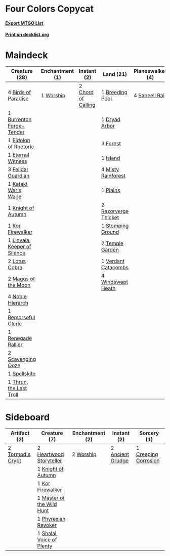 # Four Colors Copycat

#### [Export MTGO List](../collection/Four%20Colors%20Copycat/Four%20Colors%20Copycat.txt)
#### [Print on decklist.org](http://decklist.org/?deckmain=4%09Birds%20of%20Paradise%0A1%09Breeding%20Pool%0A1%09Burrenton%20Forge-Tender%0A2%09Chord%20of%20Calling%0A1%09Dryad%20Arbor%0A1%09Eidolon%20of%20Rhetoric%0A4%09Eldritch%20Evolution%0A1%09Eternal%20Witness%0A3%09Felidar%20Guardian%0A3%09Forest%0A1%09Island%0A1%09Kataki,%20War's%20Wage%0A1%09Knight%20of%20Autumn%0A1%09Kor%20Firewalker%0A1%09Linvala,%20Keeper%20of%20Silence%0A2%09Lotus%20Cobra%0A2%09Magus%20of%20the%20Moon%0A4%09Misty%20Rainforest%0A4%09Noble%20Hierarch%0A1%09Plains%0A2%09Razorverge%20Thicket%0A1%09Remorseful%20Cleric%0A1%09Renegade%20Rallier%0A4%09Saheeli%20Rai%0A2%09Scavenging%20Ooze%0A1%09Spellskite%0A1%09Stomping%20Ground%0A2%09Temple%20Garden%0A1%09Thrun,%20the%20Last%20Troll%0A1%09Verdant%20Catacombs%0A4%09Windswept%20Heath%0A1%09Worship&deckside=2%09Ancient%20Grudge%0A1%09Creeping%20Corrosion%0A2%09Heartwood%20Storyteller%0A1%09Knight%20of%20Autumn%0A1%09Kor%20Firewalker%0A1%09Master%20of%20the%20Wild%20Hunt%0A1%09Phyrexian%20Revoker%0A1%09Shalai,%20Voice%20of%20Plenty%0A2%09Tormod's%20Crypt%0A2%09Worship)
# Maindeck

|                                             Creature (28)                                             |                                  Enchantment (1)                                  |                                         Instant (2)                                         |                                           Land (21)                                           |                                    Planeswalker (4)                                    |                                          Sorcery (4)                                          |
|-------------------------------------------------------------------------------------------------------|-----------------------------------------------------------------------------------|---------------------------------------------------------------------------------------------|-----------------------------------------------------------------------------------------------|----------------------------------------------------------------------------------------|-----------------------------------------------------------------------------------------------|
|4 [Birds of Paradise](http://gatherer.wizards.com/Pages/Card/Details.aspx?multiverseid=129906)         |1 [Worship](http://gatherer.wizards.com/Pages/Card/Details.aspx?multiverseid=25553)|2 [Chord of Calling](http://gatherer.wizards.com/Pages/Card/Details.aspx?multiverseid=383209)|1 [Breeding Pool](http://gatherer.wizards.com/Pages/Card/Details.aspx?multiverseid=97088)      |4 [Saheeli Rai](http://gatherer.wizards.com/Pages/Card/Details.aspx?multiverseid=417759)|4 [Eldritch Evolution](http://gatherer.wizards.com/Pages/Card/Details.aspx?multiverseid=414456)|
|1 [Burrenton Forge-Tender](http://gatherer.wizards.com/Pages/Card/Details.aspx?multiverseid=438580)    |                                                                                   |                                                                                             |1 [Dryad Arbor](http://gatherer.wizards.com/Pages/Card/Details.aspx?multiverseid=136196)       |                                                                                        |                                                                                               |
|1 [Eidolon of Rhetoric](http://gatherer.wizards.com/Pages/Card/Details.aspx?multiverseid=380409)       |                                                                                   |                                                                                             |3 [Forest](http://gatherer.wizards.com/Pages/Card/Details.aspx?multiverseid=439860)            |                                                                                        |                                                                                               |
|1 [Eternal Witness](http://gatherer.wizards.com/Pages/Card/Details.aspx?multiverseid=51628)            |                                                                                   |                                                                                             |1 [Island](http://gatherer.wizards.com/Pages/Card/Details.aspx?multiverseid=439857)            |                                                                                        |                                                                                               |
|3 [Felidar Guardian](http://gatherer.wizards.com/Pages/Card/Details.aspx?multiverseid=423686)          |                                                                                   |                                                                                             |4 [Misty Rainforest](http://gatherer.wizards.com/Pages/Card/Details.aspx?multiverseid=405102)  |                                                                                        |                                                                                               |
|1 [Kataki, War's Wage](http://gatherer.wizards.com/Pages/Card/Details.aspx?multiverseid=382190)        |                                                                                   |                                                                                             |1 [Plains](http://gatherer.wizards.com/Pages/Card/Details.aspx?multiverseid=439856)            |                                                                                        |                                                                                               |
|1 [Knight of Autumn](http://gatherer.wizards.com/Pages/Card/Details.aspx?multiverseid=452933)          |                                                                                   |                                                                                             |2 [Razorverge Thicket](http://gatherer.wizards.com/Pages/Card/Details.aspx?multiverseid=209407)|                                                                                        |                                                                                               |
|1 [Kor Firewalker](http://gatherer.wizards.com/Pages/Card/Details.aspx?multiverseid=442010)            |                                                                                   |                                                                                             |1 [Stomping Ground](http://gatherer.wizards.com/Pages/Card/Details.aspx?multiverseid=405110)   |                                                                                        |                                                                                               |
|1 [Linvala, Keeper of Silence](http://gatherer.wizards.com/Pages/Card/Details.aspx?multiverseid=425838)|                                                                                   |                                                                                             |2 [Temple Garden](http://gatherer.wizards.com/Pages/Card/Details.aspx?multiverseid=405112)     |                                                                                        |                                                                                               |
|2 [Lotus Cobra](http://gatherer.wizards.com/Pages/Card/Details.aspx?multiverseid=438740)               |                                                                                   |                                                                                             |1 [Verdant Catacombs](http://gatherer.wizards.com/Pages/Card/Details.aspx?multiverseid=405113) |                                                                                        |                                                                                               |
|2 [Magus of the Moon](http://gatherer.wizards.com/Pages/Card/Details.aspx?multiverseid=136152)         |                                                                                   |                                                                                             |4 [Windswept Heath](http://gatherer.wizards.com/Pages/Card/Details.aspx?multiverseid=405115)   |                                                                                        |                                                                                               |
|4 [Noble Hierarch](http://gatherer.wizards.com/Pages/Card/Details.aspx?multiverseid=179434)            |                                                                                   |                                                                                             |                                                                                               |                                                                                        |                                                                                               |
|1 [Remorseful Cleric](http://gatherer.wizards.com/Pages/Card/Details.aspx?multiverseid=447169)         |                                                                                   |                                                                                             |                                                                                               |                                                                                        |                                                                                               |
|1 [Renegade Rallier](http://gatherer.wizards.com/Pages/Card/Details.aspx?multiverseid=423800)          |                                                                                   |                                                                                             |                                                                                               |                                                                                        |                                                                                               |
|2 [Scavenging Ooze](http://gatherer.wizards.com/Pages/Card/Details.aspx?multiverseid=420783)           |                                                                                   |                                                                                             |                                                                                               |                                                                                        |                                                                                               |
|1 [Spellskite](http://gatherer.wizards.com/Pages/Card/Details.aspx?multiverseid=397743)                |                                                                                   |                                                                                             |                                                                                               |                                                                                        |                                                                                               |
|1 [Thrun, the Last Troll](http://gatherer.wizards.com/Pages/Card/Details.aspx?multiverseid=214050)     |                                                                                   |                                                                                             |                                                                                               |                                                                                        |                                                                                               |


# Sideboard

|                                       Artifact (2)                                        |                                            Creature (7)                                            |                                  Enchantment (2)                                  |                                        Instant (2)                                        |                                          Sorcery (1)                                          |
|-------------------------------------------------------------------------------------------|----------------------------------------------------------------------------------------------------|-----------------------------------------------------------------------------------|-------------------------------------------------------------------------------------------|-----------------------------------------------------------------------------------------------|
|2 [Tormod's Crypt](http://gatherer.wizards.com/Pages/Card/Details.aspx?multiverseid=389723)|2 [Heartwood Storyteller](http://gatherer.wizards.com/Pages/Card/Details.aspx?multiverseid=132216)  |2 [Worship](http://gatherer.wizards.com/Pages/Card/Details.aspx?multiverseid=25553)|2 [Ancient Grudge](http://gatherer.wizards.com/Pages/Card/Details.aspx?multiverseid=235600)|1 [Creeping Corrosion](http://gatherer.wizards.com/Pages/Card/Details.aspx?multiverseid=214029)|
|                                                                                           |1 [Knight of Autumn](http://gatherer.wizards.com/Pages/Card/Details.aspx?multiverseid=452933)       |                                                                                   |                                                                                           |                                                                                               |
|                                                                                           |1 [Kor Firewalker](http://gatherer.wizards.com/Pages/Card/Details.aspx?multiverseid=442010)         |                                                                                   |                                                                                           |                                                                                               |
|                                                                                           |1 [Master of the Wild Hunt](http://gatherer.wizards.com/Pages/Card/Details.aspx?multiverseid=442170)|                                                                                   |                                                                                           |                                                                                               |
|                                                                                           |1 [Phyrexian Revoker](http://gatherer.wizards.com/Pages/Card/Details.aspx?multiverseid=383343)      |                                                                                   |                                                                                           |                                                                                               |
|                                                                                           |1 [Shalai, Voice of Plenty](http://gatherer.wizards.com/Pages/Card/Details.aspx?multiverseid=442923)|                                                                                   |                                                                                           |                                                                                               |

